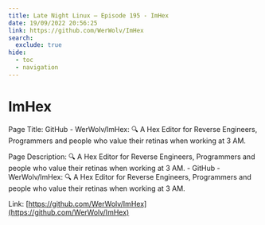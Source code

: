 ```yaml
---
title: Late Night Linux – Episode 195 - ImHex
date: 19/09/2022 20:56:25
link: https://github.com/WerWolv/ImHex
search:
  exclude: true
hide:
  - toc
  - navigation
---
```


# ImHex

Page Title: GitHub - WerWolv/ImHex: 🔍 A Hex Editor for Reverse Engineers, Programmers and people who value their retinas when working at 3 AM.

Page Description: 🔍 A Hex Editor for Reverse Engineers, Programmers and people who value their retinas when working at 3 AM. - GitHub - WerWolv/ImHex: 🔍 A Hex Editor for Reverse Engineers, Programmers and people who value their retinas when working at 3 AM. 

Link: [https://github.com/WerWolv/ImHex](https://github.com/WerWolv/ImHex)